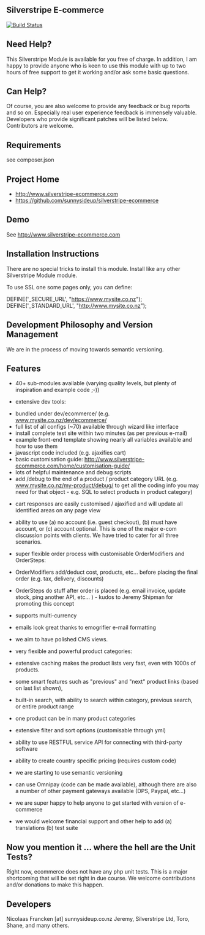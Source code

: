 ## Silverstripe E-commerce ##

[![Build Status](https://travis-ci.org/sunnysideup/silverstripe-ecommerce.svg?branch=master)](https://travis-ci.org/sunnysideup/silverstripe-ecommerce)


## Need Help? ##

This Silverstripe Module is available for you free of charge.  In addition, I am happy to provide anyone who is keen to use
this module  with up to two hours of free support to get it working and/or ask some basic questions.

## Can Help? ##

Of course, you are also welcome to provide any feedback or bug reports and so on.
Especially real user experience feedback is immensely valuable.
Developers who provide significant patches will be listed below.
Contributors are welcome.

## Requirements ##

see composer.json

## Project Home ##

 * http://www.silverstripe-ecommerce.com
 * https://github.com/sunnysideup/silverstripe-ecommerce

## Demo ##

See http://www.silverstripe-ecommerce.com


## Installation Instructions ##

There are no special tricks to install this module. Install like any
other Silverstripe Module module.

To use SSL one some pages only, you can define:

DEFINE('_SECURE_URL', "https://www.mysite.co.nz");
DEFINE('_STANDARD_URL', "http://www.mysite.co.nz");

## Development Philosophy and Version Management ##

We are in the process of moving towards semantic versioning.

## Features ##

 * 40+ sub-modules available (varying quality levels, but plenty of inspiration and example code ;-))

 * extensive dev tools:
  - bundled under dev/ecommerce/ (e.g. www.mysite.co.nz/dev/ecommerce/
  - full list of all configs (~70) available through wizard like interface
  - install complete test site within two minutes (as per previous e-mail)
  - example front-end template showing nearly all variables available and how to use them
  - javascript code included (e.g. ajaxifies cart)
  - basic customisation guide: http://www.silverstripe-ecommerce.com/home/customisation-guide/
  - lots of helpful maintenance and debug scripts 
  - add /debug to the end of a product / product category URL (e.g. www.mysite.co.nz/my-product/debug/ to get all the coding info you may need for that object - e.g. SQL to select products in product category)

 * cart responses are easily customised / ajaxified and will update all identified areas on any page view

 * ability to use
  (a) no account (i.e. guest checkout),
  (b) must have account, or
  (c) account optional.
  This is one of the major e-com discussion points with clients. We have tried to cater for all three scenarios.

 * super flexible order process with customisable OrderModifiers and OrderSteps:

  - OrderModifiers add/deduct cost, products, etc... before placing the final order (e.g. tax, delivery, discounts)

  - OrderSteps do stuff after order is placed (e.g. email invoice, update stock, ping another API, etc... ) - kudos to Jeremy Shipman for promoting this concept

 * supports multi-currency

 * emails look great thanks to emogrifier e-mail formatting

 * we aim to have polished CMS views.

 * very flexible and powerful product categories:

  - extensive caching makes the product lists very fast, even with 1000s of products.

  - some smart features such as "previous" and "next" product links (based on last list shown),

  - built-in search, with ability to search within category, previous search, or entire product range

  - one product can be in many product categories

  - extensive filter and sort options (customisable through yml)

 * ability to use RESTFUL service API for connecting with third-party software

 * ability to create country specific pricing (requires custom code)

 * we are starting to use semantic versioning

 * can use Omnipay (code can be made available), although there are also a number of other payment gateways available (DPS, Paypal, etc...)

 * we are super happy to help anyone to get started with version of e-commerce

 * we would welcome financial support and other help to add
  (a) translations 
  (b) test suite


## Now you mention it ... where the hell are the Unit Tests? ##

Right now, ecommerce does not have any php unit tests.
This is a major shortcoming that will be set right in due course.
We welcome contributions and/or donations to make this happen.


## Developers ##

Nicolaas Francken [at] sunnysideup.co.nz
Jeremy, Silverstripe Ltd, Toro, Shane, and many others.
